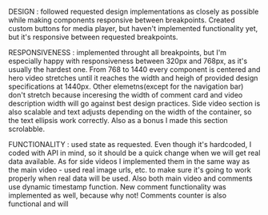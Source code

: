 DESIGN : followed requested design implementations as closely as possible while making components responsive between breakpoints. Created custom buttons for media player, but haven't implemented functionality yet, but it's responsive between requested breakpoints.

RESPONSIVENESS : implemented throught all breakpoints, but I'm especially happy with responsiveness between 320px and 768px, as it's usually the hardest one. From 768 to 1440 every component is centered and hero video stretches until it reaches the width and heigh of provided design specifications at 1440px. Other elemetns(except for the navigation bar) don't stretch because inceresing the width of comment card and video description width will go against best design practices. Side video section is also scalable and text adjusts depending on the width of the container, so the text ellipsis work correctly. Also as a bonus I made this section scrolabble.

FUNCTIONALITY : used state as requested. Even though it's hardcoded, I coded with API in mind, so it should be a quick change when we will get real data available. As for side videos I implemented them in the same way as the main video - used real image urls, etc. to make sure it's going to work properly when real data will be used. Also both main video and comments use dynamic timestamp function. New comment functionality was implemented as well, because why not! Comments counter is also functional and will